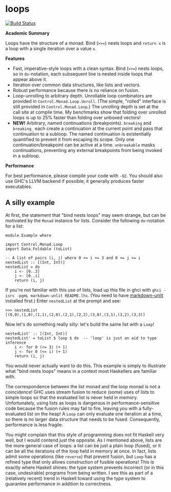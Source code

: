 loops
==========

[![Build Status](https://travis-ci.org/ttuegel/loops.svg?branch=master)](https://travis-ci.org/ttuegel/loops)

**Academic Summary**

Loops have the structure of a monad. Bind (`>>=`) nests loops and `return x` is
a loop with a single iteration over a value `x`.

**Features**

* Fast, imperative-style loops with a clean syntax. Bind (`>>=`) nests loops, so
  in `do`-notation, each subsequent line is nested inside loops that appear
  above it.
* Iteration over common data structures, like lists and vectors.
* Robust performance because there is no reliance on fusion.
* Loop-unrolling to arbitrary depth. Unrollable loop combinators are
  provided in `Control.Monad.Loop.Unroll`. (The simple, "rolled" interface is
  still provided in `Control.Monad.Loop`.) The unrolling depth is set at the
  call site at compile time. My benchmarks show that folding over unrolled loops
  is up to 25% faster than folding over unboxed vectors!
* **NEW!** Arbitrary, named continuations (breakpoints). `breaking` and
  `breaking_` each create a continuation at the current point and pass that
  continuation to a subloop. The named continuation is existentially quantified
  to prevent it from escaping its scope. Only one continuation/breakpoint can be
  active at a time.  `unbreakable` masks continuations, preventing any external
  breakpoints from being invoked in a subloop.

**Performance**

For best performance, please compile your code with `-O2`. You should also use
GHC's LLVM backend if possible; it generally produces faster executables.

A silly example
---------------

At first, the statement that "bind nests loops" may seem strange, but can be
motivated by the `Monad` instance for lists. Consider the following
`do`-notation for a list:

~~~ {.haskell}
module Example where

import Control.Monad.Loop
import Data.Foldable (toList)

-- A list of pairs (i, j) where 0 <= i <= 3 and 0 <= j <= i
nestedList :: [(Int, Int)]
nestedList = do
    i <- [0..3]
    j <- [0..i]
    return (i, j)
~~~

If you're not familiar with this use of lists, load up this file in ghci
with `ghci -isrc -pgmL markdown-unlit README.lhs`. (You need to have
[markdown-unlit](https://github.com/sol/markdown-unlit) installed first.)
Enter `nestedList` at the prompt and see:

~~~
>>> nestedList
[(0,0),(1,0),(1,1),(2,0),(2,1),(2,2),(3,0),(3,1),(3,2),(3,3)]
~~~

Now let's do something really silly: let's build the same list with a
`Loop`!

~~~ {.haskell}
nestedList' :: [(Int, Int)]
nestedList' = toList $ loop $ do  -- 'loop' is just an aid to type inference
    i <- for 0 (<= 3) (+ 1)
    j <- for 0 (<= i) (+ 1)
    return (i, j)
~~~

You would never actually want to do this. This example is simply to
illustrate what "bind nests loops" means in a context most Haskellers are
familiar with.

The correspondence between the list monad and the loop monad is not a
coincidence! GHC uses stream fusion to reduce (some) uses of lists to simple
loops so that the evaluated list is never held in memory. Unfortunately, using
lists as loops is dangerous in performance-sensitive code because the fusion
rules may fail to fire, leaving you with a fully-evaluated list on the heap! A
`Loop` can only evaluate one iteration at a time, so there is no larger data
structure that needs to be fused. Consequently, performance is less fragile.

You might complain that this style of programming does not fit Haskell very
well, but I would contend just the opposite. As I mentioned above, lists are the
more general case of loops: a list can be just a plain loop (fused), or it can
be all the iterations of the loop held in memory at once.  In fact, lists admit
some operations (like `reverse`) that prevent fusion, but `Loop` has a refined
type that only allows construction of fusible operations!  This is exactly where
Haskell shines: the type system prevents incorrect (or in this case,
undesirable) programs from being written. I see this as part of a (relatively
recent) trend in Haskell toward using the type system to guarantee performance
in addition to correctness.
